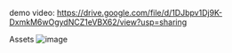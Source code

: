 demo video:
https://drive.google.com/file/d/1DJbpv1Dj9K-DxmkM6wOgydNCZ1eVBX62/view?usp=sharing

Assets
![image](https://user-images.githubusercontent.com/73587980/132956430-c2b63ac0-1326-48b3-8175-43bc962925a7.png)

